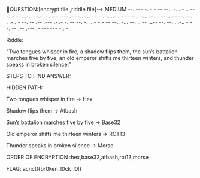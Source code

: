 QUESTION:[encrypt file ,riddle file]--> MEDIUM
--. --- -. -.- -- --.. -. ..- .. -- -. - -- . .-.. --.- .- . .-- .--- .- --.. -.. -- --. -. ..- ..- -- --.. -... --. .. -- ...-- --. --. . .-.. - --. -- .-- .--- .- .- -. -- --. -. ...- -.- -- --.. -... --. .. -- ...-- --. --. . .-.. - --. -- .-- .--- .- --- --- -...-

Riddle:

"Two tongues whisper in fire, a shadow flips them,
the sun’s battalion marches five by five,
an old emperor shifts me thirteen winters,
and thunder speaks in broken silence."

STEPS TO FIND ANSWER:

HIDDEN PATH:

Two tongues whisper in fire → Hex

Shadow flips them → Atbash

Sun’s battalion marches five by five → Base32

Old emperor shifts me thirteen winters → ROT13

Thunder speaks in broken silence → Morse


ORDER OF ENCRYPTION :hex,base32,atbash,rot13,morse


FLAG: acnctf{br0ken_l0ck_l0l}